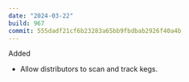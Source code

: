```yaml
---
date: "2024-03-22"
build: 967
commit: 555dadf21cf6b23283a65bb9fbdbab2926f40a4b
---
```


Added
- Allow distributors to scan and track kegs.
